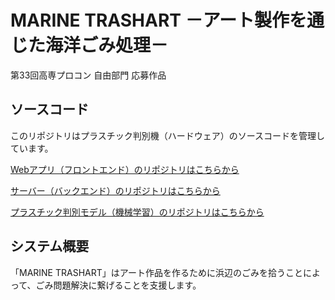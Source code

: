 # MARINE TRASHART －アート製作を通じた海洋ごみ処理－
第33回高専プロコン 自由部門 応募作品

## ソースコード
このリポジトリはプラスチック判別機（ハードウェア）のソースコードを管理しています。

[Webアプリ（フロントエンド）のリポジトリはこちらから](https://github.com/ezaki-lab/2022-trashart)

[サーバー（バックエンド）のリポジトリはこちらから](https://github.com/ezaki-lab/2022-trashart-server)

[プラスチック判別モデル（機械学習）のリポジトリはこちらから](https://github.com/ezaki-lab/2022-trashart-separate-ml)

## システム概要
「MARINE TRASHART」はアート作品を作るために浜辺のごみを拾うことによって、ごみ問題解決に繋げることを支援します。
